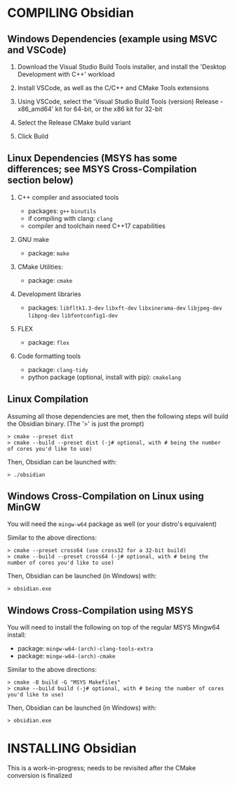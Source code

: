 
# COMPILING Obsidian

## Windows Dependencies (example using MSVC and VSCode)

1. Download the Visual Studio Build Tools installer, and install the 'Desktop Development with C++' workload

2. Install VSCode, as well as the C/C++ and CMake Tools extensions

3. Using VSCode, select the 'Visual Studio Build Tools (version) Release - x86_amd64' kit for 64-bit, or the x86 kit for 32-bit

4. Select the Release CMake build variant

5. Click Build

## Linux Dependencies (MSYS has some differences; see MSYS Cross-Compilation section below)

1. C++ compiler and associated tools
   * packages: `g++` `binutils`
   * if compiling with clang: `clang`
   * compiler and toolchain need C++17 capabilities

2. GNU make
   * package: `make`

3. CMake Utilities:
   * package: `cmake`

4. Development libraries
   * packages: `libfltk1.3-dev` `libxft-dev` `libxinerama-dev` `libjpeg-dev` `libpng-dev` `libfontconfig1-dev`

5. FLEX
   * package: `flex`

6. Code formatting tools
   * package: `clang-tidy`
   * python package (optional, install with pip): `cmakelang`

## Linux Compilation

Assuming all those dependencies are met, then the following steps
will build the Obsidian binary. (The '>' is just the prompt)

    > cmake --preset dist
    > cmake --build --preset dist (-j# optional, with # being the number of cores you'd like to use)

Then, Obsidian can be launched with:

    > ./obsidian

## Windows Cross-Compilation on Linux using MinGW

You will need the `mingw-w64` package as well (or your distro's equivalent)

Similar to the above directions:

    > cmake --preset cross64 (use cross32 for a 32-bit build)
    > cmake --build --preset cross64 (-j# optional, with # being the number of cores you'd like to use)

Then, Obsidian can be launched (in Windows) with:

    > obsidian.exe

## Windows Cross-Compilation using MSYS
You will need to install the following on top of the regular MSYS Mingw64 install:
   * package: `mingw-w64-(arch)-clang-tools-extra`
   * package: `mingw-w64-(arch)-cmake`

Similar to the above directions:

    > cmake -B build -G "MSYS Makefiles"
    > cmake --build build (-j# optional, with # being the number of cores you'd like to use)

Then, Obsidian can be launched (in Windows) with:

    > obsidian.exe

# INSTALLING Obsidian

This is a work-in-progress; needs to be revisited after the CMake conversion is finalized
